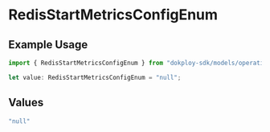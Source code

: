 # RedisStartMetricsConfigEnum

## Example Usage

```typescript
import { RedisStartMetricsConfigEnum } from "dokploy-sdk/models/operations";

let value: RedisStartMetricsConfigEnum = "null";
```

## Values

```typescript
"null"
```